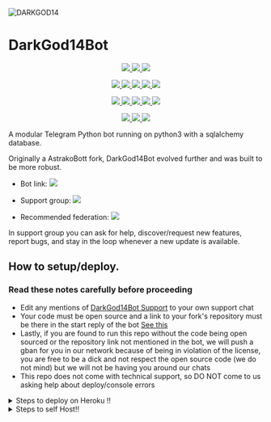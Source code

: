 ![DARKGOD14](https://i.imgur.com/aAXNvpf.jpg)

# DarkGod14Bot

<p align="center">
<a href="https://www.codacy.com/gh/DarkGod14/DarkGod14Bot/dashboard?utm_source=github.com&amp;utm_medium=referral&amp;utm_content=DarkGod14/DarkGod14Bot&amp;utm_campaign=Badge_Grade" alt="Codacy Badge">
<img src="https://app.codacy.com/project/badge/Grade/972e73015aaa4096bf109a79acae8afb" /> </a>
<a href="https://github.com/DarkGod14/DarkGod14Bot/network/members" alt="GitHub stars"> <img src="https://img.shields.io/github/stars/DarkGod14/DarkGod14Bot?style=flat&logo=github&color=yellow" /> </a>
<a href="https://github.com/DarkGod14/DarkGod14Bot/network/members" alt="GitHub forks"> <img src="https://img.shields.io/github/forks/DarkGod14/DarkGod14Bot" /> </a>
</p>
<p align="center">
<a href="https://github.com/DarkGod14/DarkGod14Bot" alt="GitHub commit activity"> <img src="https://img.shields.io/github/commit-activity/m/DarkGod14/DarkGod14Bot" /> </a>
<a href="https://github.com/DarkGod14/DarkGod14Bot/graphs/contributors" alt="GitHub contributors"> <img src="https://img.shields.io/github/contributors/DarkGod14/DarkGod14Bot?style=flat&logo=github" /> </a>
<a href="https://github.com/DarkGod14/DarkGod14Bot" alt="GitHub closed pull requests"> <img src="https://img.shields.io/github/issues-pr-closed-raw/DarkGod14/DarkGod14Bot?color=success" /> </a>
<a href="https://github.com/DarkGod14/DarkGod14Bot" alt="GitHub issues"> <img src="https://img.shields.io/github/issues-raw/DarkGod14/DarkGod14Bot?style=flat&logo=github&color=red" /> </a>
<a href="https://github.com/DarkGod14/DarkGod14Bot" alt="GitHub closed issues"> <img src="https://img.shields.io/github/issues-closed-raw/DarkGod14/DarkGod14Bot?style=flat&logo=github&color=success" /> </a>
</p>
<p align="center">
<a href="https://www.python.org/" alt="made-with-python"> <img src="https://img.shields.io/badge/made%20with-Python-1f425f.svg?style=flat&logo=python&color=blue" /> </a>
<a href="https://github.com/DarkGod14/DarkGod14Bot" alt="Python supported versions"> <img src="https://img.shields.io/badge/python-3.6%20%7C%203.7%20%7C%203.8%20%7C%203.9-blue" /> </a>
<a href="https://github.com/DarkGod14/DarkGod14Bot" alt="pypi version"> <img src="https://img.shields.io/badge/pypi-v13.5-blue" /> </a>
<a href="https://github.com/DarkGod14/DarkGod14Bot" alt="GitHub repo size"> <img src="https://img.shields.io/github/repo-size/DarkGod14/DarkGod14Bot" /> </a>
<a href="https://github.com/DarkGod14/DarkGod14Bot/blob/master/LICENSE" alt="GPLv3 license"> <img src="https://img.shields.io/github/license/DarkGod14/DarkGod14Bot?style=flat&logo=github&color=success" /> </a>
</p>
<p align="center">
<a href="" alt="DarkGod14"> <img src="https://img.shields.io/badge/built%20by-DarkGod14-blue" /> </a>
<a href="https://github.com/DarkGod14/DarkGod14Bot/graphs/commit-activity" alt="Maintenance"> <img src="https://img.shields.io/badge/maintained%3F-yes-blue.svg" /> </a>
<a href="https://makeapullrequest.com" alt="PRs Welcome"> <img src="https://img.shields.io/badge/PRs-welcome-blue.svg" /> </a>
</p>

A modular Telegram Python bot running on python3 with a sqlalchemy database.

Originally a AstrakoBott fork, DarkGod14Bot evolved further and was built to be more robust. 

* Bot link:  <a href="https://t.me/DarkGod14Bot" alt="DarkGod14Bot"> <img src="https://img.shields.io/badge/%F0%9F%A4%96%20-DarkGod14Bot-blue" /> </a>

* Support group:  <a href="https://t.me/DarkGod14BotSupport" alt="DarkGod14Bot Support"> <img src="https://aleen42.github.io/badges/src/telegram.svg" /> </a>

* Recommended federation:  <a href="https://t.me/GodnessFed" alt="GodnessFed"> <img src="https://img.shields.io/badge/🚫-GodnessFed-red" /> </a>

In support group you can ask for help, discover/request new features, report bugs, and stay in the loop whenever a new update is available. 

## How to setup/deploy.

### Read these notes carefully before proceeding 
 - Edit any mentions of [DarkGod14Bot Support](https://t.me/DarkGod14BotSupport) to your own support chat
 - Your code must be open source and a link to your fork's repository must be there in the start reply of the bot [See this](https://github.com/DarkGod14/DarkGod14Bot/blob/main/DarkGod14Bot/__main__.py#L13)
 - Lastly, if you are found to run this repo without the code being open sourced or the repository link not mentioned in the bot, we will push a gban for you in our network because of being in violation of the license, you are free to be a dick and not respect the open source code (we do not mind) but we will not be having you around our chats
 - This repo does not come with technical support, so DO NOT come to us asking help about deploy/console errors

 
 <details>
  <summary>Steps to deploy on Heroku !! </summary>

```
Fill in all the details, Deploy!
Now go to https://dashboard.heroku.com/apps/(app-name)/resources ( Replace (app-name) with your app name )
REMEMBER: Turn on worker dyno (Don't worry It's free :D) & Webhook
Now send the bot /start, If it doesn't respond go to https://dashboard.heroku.com/apps/(app-name)/settings and remove webhook and port.
```

  [![Deploy](https://www.herokucdn.com/deploy/button.svg)](https://heroku.com/deploy?template=https://github.com/DarkGod14/DarkGod14Bot.git)

</details>  
 
<details>
  <summary>Steps to self Host!! </summary>

  ## Setting up the bot (Read this before trying to use!):
Please make sure to use python3.6, as I cannot guarantee everything will work as expected on older Python versions!
This is because markdown parsing is done by iterating through a dict, which is ordered by default in 3.6.

  ### Configuration

There are two possible ways of configuring your bot: a config.py file, or ENV variables.

The preferred version is to use a `config.py` file, as it makes it easier to see all your settings grouped together.
This file should be placed in your `DarkGod14Bot` folder, alongside the `__main__.py` file. 
This is where your bot token will be loaded from, as well as your database URI (if you're using a database), and most of
your other settings.

It is recommended to import sample_config and extend the Config class, as this will ensure your config contains all
defaults set in the sample_config, hence making it easier to upgrade.

An example `config.py` file could be:
```
from DarkGod14Bot.sample_config import Config

class Development(Config):
    OWNER_ID = 254318997  # your telegram ID
    OWNER_USERNAME = "SonOfLars"  # your telegram username
    API_KEY = "your bot api key"  # your api key, as provided by the @botfather
    SQLALCHEMY_DATABASE_URI = 'postgresql://username:password@localhost:5432/database'  # sample db credentials
    JOIN_LOGGER = '-1234567890' # some group chat that your bot is a member of
    USE_JOIN_LOGGER = True
    SUDO_USERS = [18673980, 83489514]  # List of id's for users which have sudo access to the bot.
    LOAD = []
    NO_LOAD = ['translation']
```

If you can't have a config.py file (EG on Heroku), it is also possible to use environment variables.
So just go and read the config sample file. 

  ### Python dependencies

Install the necessary Python dependencies by moving to the project directory and running:

`pip3 install -r requirements.txt`

This will install all the necessary python packages.

  ### Database

If you wish to use a database-dependent module (eg: locks, notes, userinfo, users, filters, welcomes),
you'll need to have a database installed on your system. I use Postgres, so I recommend using it for optimal compatibility.

In the case of Postgres, this is how you would set up a database on a Debian/ubuntu system. Other distributions may vary.

- install postgresql:

`sudo apt-get update && sudo apt-get install postgresql`

- change to the Postgres user:

`sudo su - postgres`

- create a new database user (change YOUR_USER appropriately):

`createuser -P -s -e YOUR_USER`

This will be followed by you need to input your password.

- create a new database table:

`createdb -O YOUR_USER YOUR_DB_NAME`

Change YOUR_USER and YOUR_DB_NAME appropriately.

- finally:

`psql YOUR_DB_NAME -h YOUR_HOST YOUR_USER`

This will allow you to connect to your database via your terminal.
By default, YOUR_HOST should be 0.0.0.0:5432.

You should now be able to build your database URI. This will be:

`sqldbtype://username:pw@hostname:port/db_name`

Replace sqldbtype with whichever DB you're using (eg Postgres, MySQL, SQLite, etc)
repeat for your username, password, hostname (localhost?), port (5432?), and DB name.

  ## Modules
   ### Setting load order.

The module load order can be changed via the `LOAD` and `NO_LOAD` configuration settings.
These should both represent lists.

If `LOAD` is an empty list, all modules in `modules/` will be selected for loading by default.

If `NO_LOAD` is not present or is an empty list, all modules selected for loading will be loaded.

If a module is in both `LOAD` and `NO_LOAD`, the module will not be loaded - `NO_LOAD` takes priority.

   ### Creating your own modules.

Creating a module has been simplified as much as possible - but do not hesitate to suggest further simplification.

All that is needed is that your .py file is in the modules folder.

To add commands, make sure to import the dispatcher via

`from DarkGod14Bot import dispatcher`.

You can then add commands using the usual

`dispatcher.add_handler()`.

Assigning the `__help__` variable to a string describing this modules' available
commands will allow the bot to load it and add the documentation for
your module to the `/help` command. Setting the `__mod_name__` variable will also allow you to use a nicer, user-friendly name for a module.

The `__migrate__()` function is used for migrating chats - when a chat is upgraded to a supergroup, the ID changes, so 
it is necessary to migrate it in the DB.

The `__stats__()` function is for retrieving module statistics, eg number of users, number of chats. This is accessed 
through the `/stats` command, which is only available to the bot owner.

## Starting the bot.

Once you've set up your database and your configuration is complete, simply run the bat file(if on windows) or run (Linux):

`python3 -m DarkGod14Bot`

You can use [nssm](https://nssm.cc/usage) to install the bot as service on windows and set it to restart on /gitpull 
Make sure to edit the start and restart bats to your needs. 
Note: the restart bat requires that User account control be disabled.

For queries or any issues regarding the bot please open an issue ticket or visit us at [DarkGod14Bot Support](https://t.me/DarkGod14BotSupport)
## How to setup on Heroku 
For starters click on this button 

## Credits
The bot is based on the original work done by [PaulSonOfLars](https://github.com/PaulSonOfLars)
This repo was just revamped to suit an Anime-centric community. All original credits go to Paul and his dedication, Without his efforts, this fork would not have been possible!

Also, missing proper credit for blacklistusers taken from TheRealPhoenixBot (will add it later, this note says unless it is done)

Any other authorship/credits can be seen through the commits.

Should any be missing kindly let us know at [DarkGod14Bot Support](https://t.me/DarkGod14BotSupport) or simply submit a pull request on the readme.
